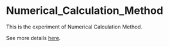 # Numerical_Calculation_Method

This is the experiment of Numerical Calculation Method.

See more details [here](https://github.com/MrDuGitHub/Numerical_Calculation_Method/blob/master/%E6%95%B0%E5%80%BC%E5%88%86%E6%9E%90%E5%AE%9E%E9%AA%8C%E6%8A%A5%E5%91%8A.pdf).
